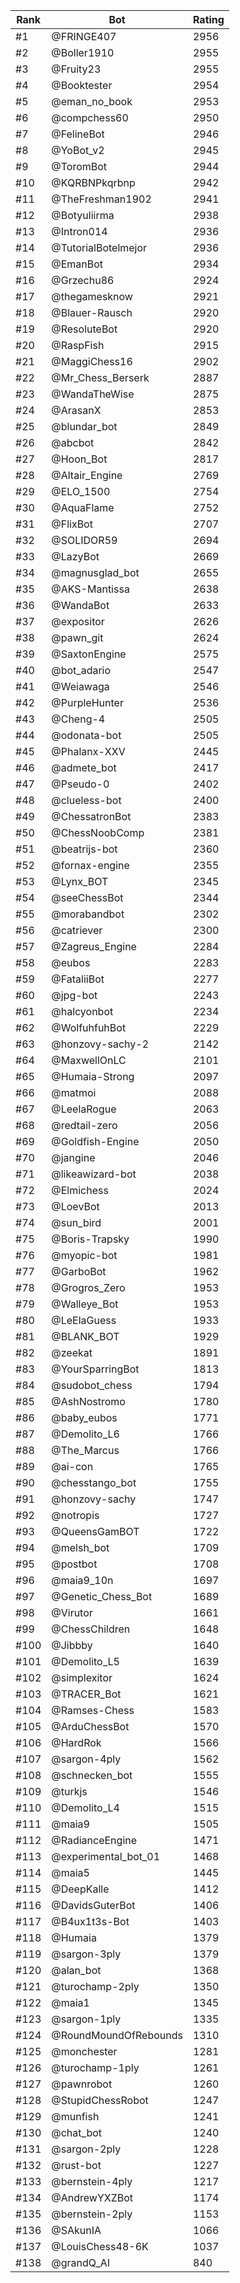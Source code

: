 Rank|Bot|Rating
---|---|---
#1|@FRINGE407|2956
#2|@Boller1910|2955
#3|@Fruity23|2955
#4|@Booktester|2954
#5|@eman_no_book|2953
#6|@compchess60|2950
#7|@FelineBot|2946
#8|@YoBot_v2|2945
#9|@ToromBot|2944
#10|@KQRBNPkqrbnp|2942
#11|@TheFreshman1902|2941
#12|@Botyuliirma|2938
#13|@Intron014|2936
#14|@TutorialBotelmejor|2936
#15|@EmanBot|2934
#16|@Grzechu86|2924
#17|@thegamesknow|2921
#18|@Blauer-Rausch|2920
#19|@ResoluteBot|2920
#20|@RaspFish|2915
#21|@MaggiChess16|2902
#22|@Mr_Chess_Berserk|2887
#23|@WandaTheWise|2875
#24|@ArasanX|2853
#25|@blundar_bot|2849
#26|@abcbot|2842
#27|@Hoon_Bot|2817
#28|@Altair_Engine|2769
#29|@ELO_1500|2754
#30|@AquaFlame|2752
#31|@FlixBot|2707
#32|@SOLIDOR59|2694
#33|@LazyBot|2669
#34|@magnusglad_bot|2655
#35|@AKS-Mantissa|2638
#36|@WandaBot|2633
#37|@expositor|2626
#38|@pawn_git|2624
#39|@SaxtonEngine|2575
#40|@bot_adario|2547
#41|@Weiawaga|2546
#42|@PurpleHunter|2536
#43|@Cheng-4|2505
#44|@odonata-bot|2505
#45|@Phalanx-XXV|2445
#46|@admete_bot|2417
#47|@Pseudo-0|2402
#48|@clueless-bot|2400
#49|@ChessatronBot|2383
#50|@ChessNoobComp|2381
#51|@beatrijs-bot|2360
#52|@fornax-engine|2355
#53|@Lynx_BOT|2345
#54|@seeChessBot|2344
#55|@morabandbot|2302
#56|@catriever|2300
#57|@Zagreus_Engine|2284
#58|@eubos|2283
#59|@FataliiBot|2277
#60|@jpg-bot|2243
#61|@halcyonbot|2234
#62|@WolfuhfuhBot|2229
#63|@honzovy-sachy-2|2142
#64|@MaxwellOnLC|2101
#65|@Humaia-Strong|2097
#66|@matmoi|2088
#67|@LeelaRogue|2063
#68|@redtail-zero|2056
#69|@Goldfish-Engine|2050
#70|@jangine|2046
#71|@likeawizard-bot|2038
#72|@Elmichess|2024
#73|@LoevBot|2013
#74|@sun_bird|2001
#75|@Boris-Trapsky|1990
#76|@myopic-bot|1981
#77|@GarboBot|1962
#78|@Grogros_Zero|1953
#79|@Walleye_Bot|1953
#80|@LeElaGuess|1933
#81|@BLANK_BOT|1929
#82|@zeekat|1891
#83|@YourSparringBot|1813
#84|@sudobot_chess|1794
#85|@AshNostromo|1780
#86|@baby_eubos|1771
#87|@Demolito_L6|1766
#88|@The_Marcus|1766
#89|@ai-con|1765
#90|@chesstango_bot|1755
#91|@honzovy-sachy|1747
#92|@notropis|1727
#93|@QueensGamBOT|1722
#94|@melsh_bot|1709
#95|@postbot|1708
#96|@maia9_10n|1697
#97|@Genetic_Chess_Bot|1689
#98|@Virutor|1661
#99|@ChessChildren|1648
#100|@Jibbby|1640
#101|@Demolito_L5|1639
#102|@simplexitor|1624
#103|@TRACER_Bot|1621
#104|@Ramses-Chess|1583
#105|@ArduChessBot|1570
#106|@HardRok|1566
#107|@sargon-4ply|1562
#108|@schnecken_bot|1555
#109|@turkjs|1546
#110|@Demolito_L4|1515
#111|@maia9|1505
#112|@RadianceEngine|1471
#113|@experimental_bot_01|1468
#114|@maia5|1445
#115|@DeepKalle|1412
#116|@DavidsGuterBot|1406
#117|@B4ux1t3s-Bot|1403
#118|@Humaia|1379
#119|@sargon-3ply|1379
#120|@alan_bot|1368
#121|@turochamp-2ply|1350
#122|@maia1|1345
#123|@sargon-1ply|1335
#124|@RoundMoundOfRebounds|1310
#125|@monchester|1281
#126|@turochamp-1ply|1261
#127|@pawnrobot|1260
#128|@StupidChessRobot|1247
#129|@munfish|1241
#130|@chat_bot|1240
#131|@sargon-2ply|1228
#132|@rust-bot|1227
#133|@bernstein-4ply|1217
#134|@AndrewYXZBot|1174
#135|@bernstein-2ply|1153
#136|@SAkunIA|1066
#137|@LouisChess48-6K|1037
#138|@grandQ_AI|840

